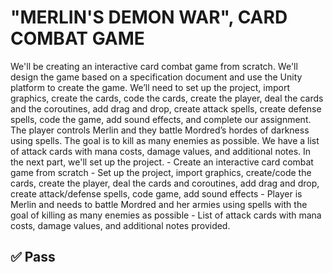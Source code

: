 # "MERLIN'S DEMON WAR", CARD COMBAT GAME

We'll be creating an interactive card combat game from scratch. We'll design the game based on a specification document and use the Unity platform to create the game. We’ll need to set up the project, import graphics, create the cards, code the cards, create the player, deal the cards and the coroutines, add drag and drop, create attack spells, create defense spells, code the game, add sound effects, and complete our assignment. The player controls Merlin and they battle Mordred’s hordes of darkness using spells. The goal is to kill as many enemies as possible. We have a list of attack cards with mana costs, damage values, and additional notes. In the next part, we'll set up the project. - Create an interactive card combat game from scratch - Set up the project, import graphics, create/code the cards, create the player, deal the cards and coroutines, add drag and drop, create attack/defense spells, code game, add sound effects - Player is Merlin and needs to battle Mordred and her armies using spells with the goal of killing as many enemies as possible - List of attack cards with mana costs, damage values, and additional notes provided.

## ✅ Pass
